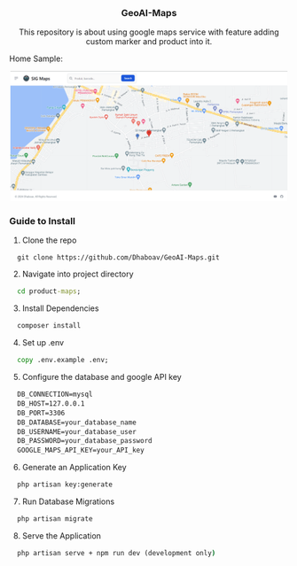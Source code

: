 <!-- PROJECT LOGO -->
<br />
<div align="center">
<h3 align="center">GeoAI-Maps</h3>

  <p align="center">
    This repository is about using google maps service with feature adding custom marker and product into it.
  </p>
</div>


<p>Home Sample:</p>
<div style="text-align:center;">
    <img src="public/image/home.png" alt="Sample Dashboard" width="500">
</div>

<!-- GETTING STARTED -->
### Guide to Install
1. Clone the repo
  ```git
    git clone https://github.com/Dhaboav/GeoAI-Maps.git
  ```

2. Navigate into project directory
  ```cmd
    cd product-maps;
  ```

3. Install Dependencies
  ```cmd
    composer install
  ``` 

4. Set up .env
  ```cmd
    copy .env.example .env;
  ``` 

5. Configure the database and google API key
  ```cmd
    DB_CONNECTION=mysql
    DB_HOST=127.0.0.1
    DB_PORT=3306
    DB_DATABASE=your_database_name
    DB_USERNAME=your_database_user
    DB_PASSWORD=your_database_password
    GOOGLE_MAPS_API_KEY=your_API_key
  ```

6. Generate an Application Key
  ```cmd
    php artisan key:generate
  ``` 

7. Run Database Migrations
  ```cmd
    php artisan migrate
  ``` 

8. Serve the Application
  ```cmd
    php artisan serve + npm run dev (development only)
  ``` 
